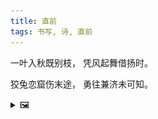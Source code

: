 ```yaml
---
title: 直前
tags: 书写, 诗, 直前
---
```


一叶入秋既别枝，
凭风起舞借扬时。

狡兔恋窟伤末途，
勇往兼济未可知。

<details><summary>🖼️</summary>

![](writings/images/2019-10-11-16-31-zhi-qian.JPG)

</details>
